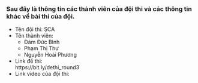### Sau đây là thông tin các thành viên của đội thi và các thông tin khác về bài thi của đội.
<ul>
 <li>Tên đội thi: SCA </li>
  <li>Tên thành viên:
  <ul>
    <li> Đàm Đức Bình</li>
    <li> Phạm Thị Thư </li>
    <li>Nguyễn Hoài Phương</li>   
 </ul>
  </li>
 <li>Link đề thi:</li> https://bit.ly/dethi_round3
 <li>Link video của đội thi:</li> 
